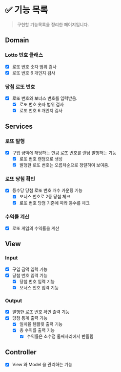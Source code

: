 # ✅ 기능 목록

> 구현할 기능목록을 정리한 페이지입니다.

## Domain

### Lotto 번호 클래스

- [x] 로또 번호 숫자 범위 검사
- [x] 로또 번호 6 개인지 검사

### 당첨 로또 번호

- [x] 로또 번호와 보너스 번호를 입력받음.
  - [x] 로또 번호 숫자 범위 검사
  - [x] 로또 번호 6 개인지 검사

## Services

### 로또 발행

- [x] 구입 금액에 해당하는 만큼 로또 번호를 랜덤 발행하는 기능
    - [x] 로또 번호 랜덤으로 생성
    - [x] 발행한 로또 번호는 오름차순으로 정렬하여 보여줌.

### 로또 당첨 확인

- [x] 등수당 당첨 로또 번호 개수 카운팅 기능
    - [x] 보너스 번호로 2등 당첨 체크
    - [x] 로또 번호 당첨 기준에 따라 등수를 체크

### 수익률 계산

- [x] 로또 게임의 수익률을 계산

## View

### Input

- [x] 구입 금액 입력 기능
- [x] 당첨 번호 입력 기능
    - [x] 당첨 번호 입력 기능
    - [x] 보너스 번호 입력 기능

### Output

- [x] 발행한 로또 번호 확인 출력 기능
- [x] 당첨 통계 출력 기능
    - [x] 일치율 템플릿 출력 기능
    - [x] 총 수익률 출력 기능
        - [x] 수익률은 소수점 둘째자리에서 반올림

## Controller

- [x] View 와 Model 을 관리하는 기능